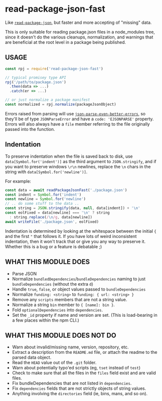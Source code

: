 # read-package-json-fast

Like [`read-package-json`](http://npm.im/read-package-json), but faster and
more accepting of "missing" data.

This is only suitable for reading package.json files in a node_modules
tree, since it doesn't do the various cleanups, normalization, and warnings
that are beneficial at the root level in a package being published.

## USAGE

```js
const rpj = require('read-package-json-fast')

// typical promisey type API
rpj('/path/to/package.json')
  .then(data => ...)
  .catch(er => ...)

// or just normalize a package manifest
const normalized = rpj.normalize(packageJsonObject)
```

Errors raised from parsing will use
[`json-parse-even-better-errors`](http://npm.im/json-parse-even-better-errors),
so they'll be of type `JSONParseError` and have a `code: 'EJSONPARSE'`
property.  Errors will also always have a `file` member referring to the
file originally passed into the function.

## Indentation

To preserve indentation when the file is saved back to disk, use
`data[Symbol.for('indent')]` as the third argument to `JSON.stringify`, and
if you want to preserve windows `\r\n` newlines, replace the `\n` chars in
the string with `data[Symbol.for('newline')]`.

For example:

```js
const data = await readPackageJsonFast('./package.json')
const indent = Symbol.for('indent')
const newline = Symbol.for('newline')
// .. do some stuff to the data ..
const string = JSON.stringify(data, null, data[indent]) + '\n'
const eolFixed = data[newline] === '\n' ? string
  : string.replace(/\n/g, data[newline])
await writeFile('./package.json', eolFixed)
```

Indentation is determined by looking at the whitespace between the initial
`{` and the first `"` that follows it.  If you have lots of weird
inconsistent indentation, then it won't track that or give you any way to
preserve it.  Whether this is a bug or a feature is debatable ;)

## WHAT THIS MODULE DOES

- Parse JSON
- Normalize `bundledDependencies`/`bundleDependencies` naming to just
  `bundleDependencies` (without the extra `d`)
- Handle `true`, `false`, or object values passed to `bundleDependencies`
- Normalize `funding: <string>` to `funding: { url: <string> }`
- Remove any `scripts` members that are not a string value.
- Normalize a string `bin` member to `{ [name]: bin }`.
- Fold `optionalDependencies` into `dependencies`.
- Set the `_id` property if name and version are set.  (This is
  load-bearing in a few places within the npm CLI.)

## WHAT THIS MODULE DOES NOT DO

- Warn about invalid/missing name, version, repository, etc.
- Extract a description from the `README.md` file, or attach the readme to
  the parsed data object.
- Read the `HEAD` value out of the `.git` folder.
- Warn about potentially typo'ed scripts (eg, `tset` instead of `test`)
- Check to make sure that all the files in the `files` field exist and are
  valid files.
- Fix bundleDependencies that are not listed in `dependencies`.
- Fix `dependencies` fields that are not strictly objects of string values.
- Anything involving the `directories` field (ie, bins, mans, and so on).
